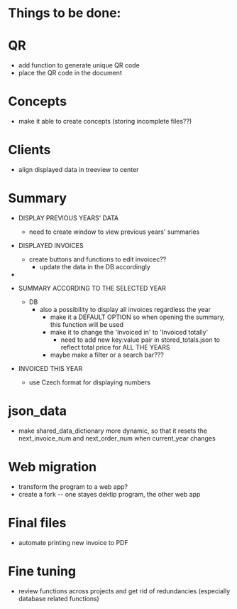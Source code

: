 # Things to be done:

# QR
- add function to generate unique QR code
- place the QR code in the document

# Concepts
- make it able to create concepts (storing incomplete files??)

# Clients
- align displayed data in treeview to center

# Summary
- DISPLAY PREVIOUS YEARS' DATA
    - need to create window to view previous years' summaries

- DISPLAYED INVOICES
    - create buttons and functions to edit invoicec??
        - update the data in the DB accordingly
        
- 
- SUMMARY ACCORDING TO THE SELECTED YEAR
    - DB
        - also a possibility to display all invoices regardless the year
            - make it a DEFAULT OPTION so when opening the summary, this function will be used
            - make it to change the 'Invoiced in' to 'Invoiced totally'
                - need to add new key:value pair in stored_totals.json to reflect total price for
                ALL THE YEARS
            - maybe make a filter or a search bar??? 

- INVOICED THIS YEAR
    - use Czech format for displaying numbers

# json_data
- make shared_data_dictionary more dynamic, so that it resets the next_invoice_num and next_order_num when current_year changes

# Web migration
- transform the program to a web app?
- create a fork -- one stayes dektip program, the other web app

# Final files
- automate printing new invoice to PDF

# Fine tuning
- review functions across projects and get rid of redundancies (especially database related functions)

